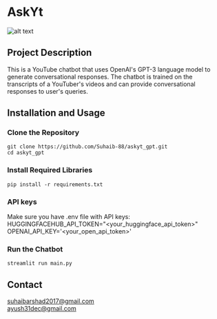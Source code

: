 # AskYt

![alt text](https://github.com/Suhaib-88/ask_gpt/blob/main/captures_chrome-capture-2023-10-18.png?raw=true)

## Project Description
This is a YouTube chatbot that uses OpenAI's GPT-3 language model to generate conversational responses. The chatbot is trained on the transcripts of a YouTuber's videos and can provide conversational responses to user's queries.

## Installation and Usage
### Clone the Repository
```
git clone https://github.com/Suhaib-88/askyt_gpt.git
cd askyt_gpt
```
### Install Required Libraries
```
pip install -r requirements.txt
```
### API keys
Make sure you have .env file with API keys:
HUGGINGFACEHUB_API_TOKEN="<your_huggingface_api_token>"
OPENAI_API_KEY='<your_open_api_token>'

### Run the Chatbot
```
streamlit run main.py
```

## Contact
suhaibarshad2017@gmail.com <br>
ayush31dec@gmail.com
